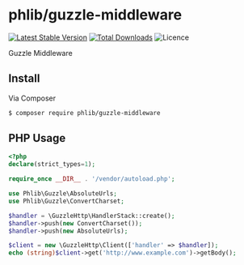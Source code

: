 # phlib/guzzle-middleware

[![Latest Stable Version](https://img.shields.io/packagist/v/phlib/guzzle-middleware.svg)](https://packagist.org/packages/phlib/guzzle-middleware)
[![Total Downloads](https://img.shields.io/packagist/dt/phlib/guzzle-middleware.svg)](https://packagist.org/packages/phlib/guzzle-middleware)
![Licence](https://img.shields.io/github/license/phlib/guzzle-middleware.svg?style=flat-square)

Guzzle Middleware

## Install

Via Composer

``` bash
$ composer require phlib/guzzle-middleware
```

## PHP Usage
``` php
<?php
declare(strict_types=1);

require_once __DIR__ . '/vendor/autoload.php';

use Phlib\Guzzle\AbsoluteUrls;
use Phlib\Guzzle\ConvertCharset;

$handler = \GuzzleHttp\HandlerStack::create();
$handler->push(new ConvertCharset());
$handler->push(new AbsoluteUrls);

$client = new \GuzzleHttp\Client(['handler' => $handler]);
echo (string)$client->get('http://www.example.com')->getBody();

```
